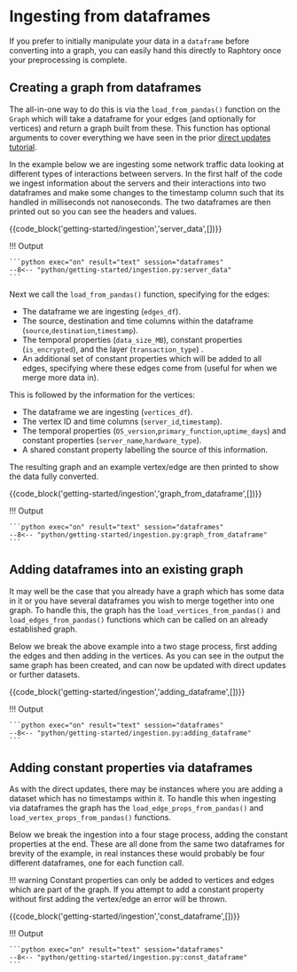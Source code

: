 # Ingesting from dataframes
If you prefer to initially manipulate your data in a `dataframe` before converting into a graph, you can easily hand this directly to Raphtory once your preprocessing is complete.

## Creating a graph from dataframes
The all-in-one way to do this is via the `load_from_pandas()` function on the `Graph` which will take a dataframe for your edges (and optionally for vertices) and return a graph built from these. This function has optional arguments to cover everything we have seen in the prior [direct updates tutorial](2_direct-updates.md).

In the example below we are ingesting some network traffic data looking at different types of interactions between servers. In the first half of the code we ingest information about the servers and their interactions into two dataframes and make some changes to the timestamp column such that its handled in milliseconds not nanoseconds. The two dataframes are then printed out so you can see the headers and values.

{{code_block('getting-started/ingestion','server_data',[])}}

!!! Output

    ```python exec="on" result="text" session="dataframes"
    --8<-- "python/getting-started/ingestion.py:server_data"
    ```

Next we call the `load_from_pandas()` function, specifying for the edges:

* The dataframe we are ingesting (`edges_df`).
* The source, destination and time columns within the dataframe (`source`,`destination`,`timestamp`).
* The temporal properties (`data_size_MB`), constant properties (`is_encrypted`), and the layer (`transaction_type`) .
* An additional set of constant properties which will be added to all edges, specifying where these edges come from (useful for when we merge more data in).

This is followed by the information for the vertices:

* The dataframe we are ingesting (`vertices_df`).
* The vertex ID and time columns (`server_id`,`timestamp`).
* The temporal properties (`OS_version`,`primary_function`,`uptime_days`) and constant properties (`server_name`,`hardware_type`).
* A shared constant property labelling the source of this information.

The resulting graph and an example vertex/edge are then printed to show the data fully converted.

{{code_block('getting-started/ingestion','graph_from_dataframe',[])}}

!!! Output

    ```python exec="on" result="text" session="dataframes"
    --8<-- "python/getting-started/ingestion.py:graph_from_dataframe"
    ```

## Adding dataframes into an existing graph
It may well be the case that you already have a graph which has some data in it or you have several dataframes you wish to merge together into one graph. To handle this, the graph has the `load_vertices_from_pandas()` and `load_edges_from_pandas()` functions which can be called on an already established graph. 

Below we break the above example into a two stage process, first adding the edges and then adding in the vertices. As you can see in the output the same graph has been created, and can now be updated with direct updates or further datasets.

{{code_block('getting-started/ingestion','adding_dataframe',[])}}

!!! Output

    ```python exec="on" result="text" session="dataframes"
    --8<-- "python/getting-started/ingestion.py:adding_dataframe"
    ```

## Adding constant properties via dataframes
As with the direct updates, there may be instances where you are adding a dataset which has no timestamps within it. To handle this when ingesting via dataframes the graph has the `load_edge_props_from_pandas()` and `load_vertex_props_from_pandas()` functions.

Below we break the ingestion into a four stage process, adding the constant properties at the end. These are all done from the same two dataframes for brevity of the example, in real instances these would probably be four different dataframes, one for each function call.

!!! warning 
    Constant properties can only be added to vertices and edges which are part of the graph. If you attempt to add a constant property without first adding the vertex/edge an error will be thrown.

{{code_block('getting-started/ingestion','const_dataframe',[])}}

!!! Output

    ```python exec="on" result="text" session="dataframes"
    --8<-- "python/getting-started/ingestion.py:const_dataframe"
    ```
